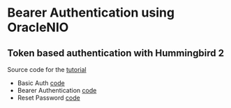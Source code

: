 # Bearer Authentication using OracleNIO
## Token based authentication with Hummingbird 2

Source code for the [tutorial](https://medium.com/@kicsipixel/bearer-authentication-using-oraclenio-ddd2effde6d7)

- Basic Auth [code](https://github.com/kicsipixel/oracle-nio-examples/tree/main/authentication/BasicAuth)
- Bearer Authentication [code](https://github.com/kicsipixel/oracle-nio-examples/tree/main/authentication/BearerAuth)
- Reset Password [code](https://github.com/kicsipixel/oracle-nio-examples/tree/main/authentication/ResetPassword)
